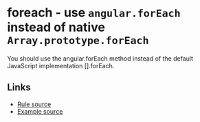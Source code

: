 <!-- WARNING: Generated documentation. Edit docs and examples in the rule and examples file ('rules/foreach.js', 'examples/foreach.js'). -->

# foreach - use `angular.forEach` instead of native `Array.prototype.forEach`

You should use the angular.forEach method instead of the default JavaScript implementation [].forEach.

## Links

* [Rule source](../rules/foreach.js)
* [Example source](../examples/foreach.js)
